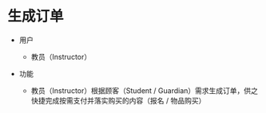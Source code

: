 # 生成订单

* 用户
	* 教员（Instructor）

* 功能
	* 教员（Instructor）根据顾客（Student / Guardian）需求生成订单，供之快捷完成按需支付并落实购买的内容（报名 / 物品购买）
<!--stackedit_data:
eyJoaXN0b3J5IjpbMjAzNTU0Mjk4NF19
-->